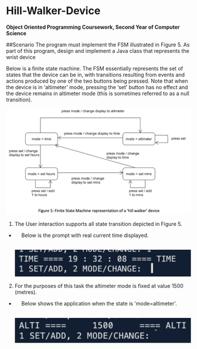 # Hill-Walker-Device
 **Object Oriented Programming Coursework, Second Year of Computer Science**

 ##Scenario
The program must implement the FSM illustrated in Figure 5. As part of this program, design and implement a Java class that represents the wrist device


   Below is a finite state machine. The FSM essentially represents the set of states that the device can be in, with transitions resulting from events and actions produced by one of the two buttons being pressed. Note that when the device is in ‘altimeter’ mode, pressing the ‘set’ button has no effect and the device remains in altimeter mode (this is sometimes referred to as a null transition).

   <img src="README_Images/Finite_State_Machine.png" heigh=600 width=800>

 1. The User interaction supports all state transition depicted in Figure 5.

 - &emsp; Below is the prompt with real current time displayed.

   &emsp;&emsp; <img src="README_Images/Prompt.png" heigh=600 width=600>

 2. For the purposes of this task the altimeter mode is fixed at value 1500 (metres).

 - &emsp; Below shows the application when the state is 'mode=altimeter'.

   &emsp;&emsp; <img src="README_Images/Altitude_Prompt.png" heigh=600 width=600>
